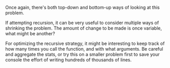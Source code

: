 Once again, there's both top-down and bottom-up ways of looking at this problem.

If attempting recursion, it can be very useful to consider multiple ways of shrinking the problem. The amount of change to be made is once variable, what might be another?

For optimizing the recursive strategy, it might be interesting to keep track of how many times you call the function, and with what arguments. Be careful and aggregate the stats, or try this on a smaller problem first to save your console the effort of writing hundreds of thousands of lines.
